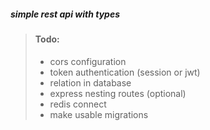 ##### simple rest api with types

> #### Todo:
>
> - cors configuration
> - token authentication (session or jwt)
> - relation in database
> - express nesting routes (optional)
> - redis connect
> - make usable migrations